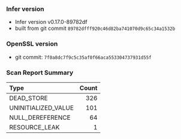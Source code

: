 ### Infer version
- Infer version v0.17.0-89782df
- built from git commit `89782dfff920c46d82ba741070d9c65c34a1532b`


### OpenSSL version
- git commit: `7f0a8dc7f9c5c35af0f66aca553304737931d55f`


### Scan Report Summary

| Type  | Count|
| :---  | ---: |
|           DEAD_STORE | 326 |
|  UNINITIALIZED_VALUE | 101 |
|     NULL_DEREFERENCE | 64 |
|        RESOURCE_LEAK | 1 |
